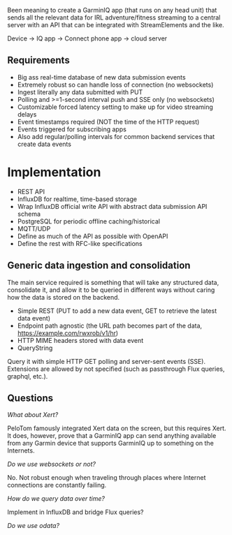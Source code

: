 Been meaning to create a GarminIQ app (that runs on any head unit) that sends all the relevant data for IRL adventure/fitness streaming to a central server with an API that can be integrated with StreamElements and the like.

Device -> IQ app -> Connect phone app -> cloud server
## Requirements

- Big ass real-time database of new data submission events
- Extremely robust so can handle loss of connection (no websockets)
- Ingest literally any data submitted with PUT
- Polling and >=1-second interval push and SSE only (no websockets)
- Customizable forced latency setting to make up for video streaming delays
- Event timestamps required (NOT the time of the HTTP request)
- Events triggered for subscribing apps
- Also add regular/polling intervals for common backend services that create data events
# Implementation

- REST API
- InfluxDB for realtime, time-based storage
- Wrap InfluxDB official write API with abstract data submission API schema
- PostgreSQL for periodic offline caching/historical
- MQTT/UDP
- Define as much of the API as possible with OpenAPI
- Define the rest with RFC-like specifications
## Generic data ingestion and consolidation

The main service required is something that will take any structured data, consolidate it, and allow it to be queried in different ways without caring how the data is stored on the backend.

- Simple REST (PUT to add a new data event, GET to retrieve the latest data event)
- Endpoint path agnostic (the URL path becomes part of the data, https://example.com/rwxrob/v1/hr)
- HTTP MIME headers stored with data event
- QueryString

Query it with simple HTTP GET polling and server-sent events (SSE). Extensions are allowed by not specified (such as passthrough Flux queries, graphql, etc.).

## Questions

*What about Xert?*

PeloTom famously integrated Xert data on the screen, but this requires Xert. It does, however, prove that a GarminIQ app can send anything available from any Garmin device that supports GarminIQ up to something on the Internets.

*Do we use websockets or not?*

No. Not robust enough when traveling through places where Internet connections are constantly failing.

*How do we query data over time?*

Implement in InfluxDB and bridge Flux queries?

*Do we use odata?*



